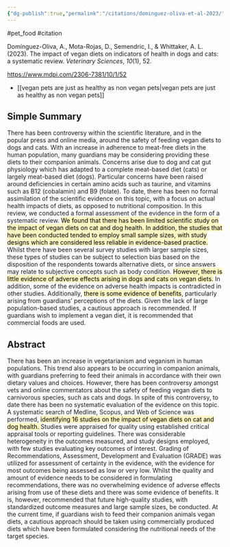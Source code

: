 ```yaml
---
{"dg-publish":true,"permalink":"/citations/dominguez-oliva-et-al-2023/","tags":["animal_feed"],"created":"2025-10-23T17:42:46.864+01:00","updated":"2025-10-23T19:18:51.108+01:00"}
---
```


#pet_food #citation

Domínguez-Oliva, A., Mota-Rojas, D., Semendric, I., & Whittaker, A. L. (2023). The impact of vegan diets on indicators of health in dogs and cats: a systematic review. _Veterinary Sciences_, 
_10_(1), 52.

https://www.mdpi.com/2306-7381/10/1/52

- [[vegan pets are just as healthy as non vegan pets\|vegan pets are just as healthy as non vegan pets]] 

## Simple Summary

There has been controversy within the scientific literature, and in the popular press and online media, around the safety of feeding vegan diets to dogs and cats. With an increase in adherence to meat-free diets in the human population, many guardians may be considering providing these diets to their companion animals. Concerns arise due to dog and cat gut physiology which has adapted to a complete meat-based diet (cats) or largely meat-based diet (dogs). Particular concerns have been raised around deficiencies in certain amino acids such as taurine, and vitamins such as B12 (cobalamin) and B9 (folate). To date, there has been no formal assimilation of the scientific evidence on this topic, with a focus on actual health impacts of diets, as opposed to nutritional composition. In this review, we conducted a formal assessment of the evidence in the form of a systematic review. <mark style="background: #FFF3A3A6;">We found that there has been limited scientific study on the impact of vegan diets on cat and dog health. In addition, the studies that have been conducted tended to employ small sample sizes, with study designs which are considered less reliable in evidence-based practice.</mark> Whilst there have been several survey studies with larger sample sizes, these types of studies can be subject to selection bias based on the disposition of the respondents towards alternative diets, or since answers may relate to subjective concepts such as body condition. <mark style="background: #FFF3A3A6;">However, there is little evidence of adverse effects arising in dogs and cats on vegan diets.</mark> In addition, some of the evidence on adverse health impacts is contradicted in other studies. Additionally, <mark style="background: #FFF3A3A6;">there is some evidence of benefits</mark>, particularly arising from guardians’ perceptions of the diets. Given the lack of large population-based studies, a cautious approach is recommended. If guardians wish to implement a vegan diet, it is recommended that commercial foods are used.

## Abstract

There has been an increase in vegetarianism and veganism in human populations. This trend also appears to be occurring in companion animals, with guardians preferring to feed their animals in accordance with their own dietary values and choices. However, there has been controversy amongst vets and online commentators about the safety of feeding vegan diets to carnivorous species, such as cats and dogs. In spite of this controversy, to date there has been no systematic evaluation of the evidence on this topic. A systematic search of Medline, Scopus, and Web of Science was performed, <mark style="background: #FFF3A3A6;">identifying 16 studies on the impact of vegan diets on cat and dog health. </mark>Studies were appraised for quality using established critical appraisal tools or reporting guidelines. There was considerable heterogeneity in the outcomes measured, and study designs employed, with few studies evaluating key outcomes of interest. Grading of Recommendations, Assessment, Development and Evaluation (GRADE) was utilized for assessment of certainty in the evidence, with the evidence for most outcomes being assessed as low or very low. Whilst the quality and amount of evidence needs to be considered in formulating recommendations, there was no overwhelming evidence of adverse effects arising from use of these diets and there was some evidence of benefits. It is, however, recommended that future high-quality studies, with standardized outcome measures and large sample sizes, be conducted. At the current time, if guardians wish to feed their companion animals vegan diets, a cautious approach should be taken using commercially produced diets which have been formulated considering the nutritional needs of the target species.